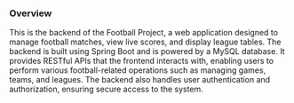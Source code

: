 ### Overview
This is the backend of the Football Project, a web application designed to manage football matches, view live scores, and display league tables.
The backend is built using Spring Boot and is powered by a MySQL database.
It provides RESTful APIs that the frontend interacts with, enabling users to perform various football-related operations such as managing games, teams, and leagues.
The backend also handles user authentication and authorization, ensuring secure access to the system.




